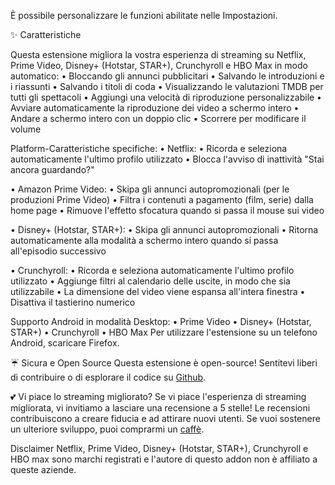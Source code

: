 È possibile personalizzare le funzioni abilitate nelle Impostazioni.

✨ Caratteristiche

Questa estensione migliora la vostra esperienza di streaming su Netflix, Prime Video, Disney+ (Hotstar, STAR+), Crunchyroll e HBO Max in modo automatico:
  • Bloccando gli annunci pubblicitari
  • Salvando le introduzioni e i riassunti
  • Salvando i titoli di coda
  • Visualizzando le valutazioni TMDB per tutti gli spettacoli
  • Aggiungi una velocità di riproduzione personalizzabile 
  • Avviare automaticamente la riproduzione dei video a schermo intero
  • Andare a schermo intero con un doppio clic
  • Scorrere per modificare il volume

Platform-Caratteristiche specifiche:
  • Netflix:
      • Ricorda e seleziona automaticamente l'ultimo profilo utilizzato
      • Blocca l'avviso di inattività "Stai ancora guardando?"
  • Amazon Prime Video:
      • Skipa gli annunci autopromozionali (per le produzioni Prime Video)
      • Filtra i contenuti a pagamento (film, serie) dalla home page
      • Rimuove l'effetto sfocatura quando si passa il mouse sui video
  • Disney+ (Hotstar, STAR+):
      • Skipa gli annunci autopromozionali
      • Ritorna automaticamente alla modalità a schermo intero quando si passa all'episodio successivo
  • Crunchyroll:
      • Ricorda e seleziona automaticamente l'ultimo profilo utilizzato
      • Aggiunge filtri al calendario delle uscite, in modo che sia utilizzabile
      • La dimensione del video viene espansa all'intera finestra
      • Disattiva il tastierino numerico
Supporto Android in modalità Desktop:
  • Prime Video
  • Disney+ (Hotstar, STAR+)
  • Crunchyroll
  • HBO Max
Per utilizzare l'estensione su un telefono Android, scaricare Firefox.

☔ Sicura e Open Source
Questa estensione è open-source! Sentitevi liberi di contribuire o di esplorare il codice su [Github](https://github.com/Dreamlinerm/Netflix-Prime-Auto-Skip).

💕 Vi piace lo streaming migliorato? 
Se vi piace l'esperienza di streaming migliorata, vi invitiamo a lasciare una recensione a 5 stelle! Le recensioni contribuiscono a creare fiducia e ad attirare nuovi utenti.
Se vuoi sostenere un ulteriore sviluppo, puoi comprarmi un [caffè](https://github.com/sponsors/Dreamlinerm).

Disclaimer
Netflix, Prime Video, Disney+ (Hotstar, STAR+), Crunchyroll e HBO max sono marchi registrati e l'autore di questo addon non è affiliato a queste aziende.